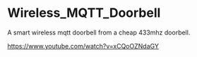# Wireless_MQTT_Doorbell
A smart wireless mqtt doorbell from a cheap 433mhz doorbell.

https://www.youtube.com/watch?v=xCQoOZNdaGY
